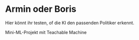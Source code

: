 # Armin oder Boris

Hier könnt ihr testen, of die KI den passenden Politiker erkennt.

Mini-ML-Projekt mit Teachable Machine